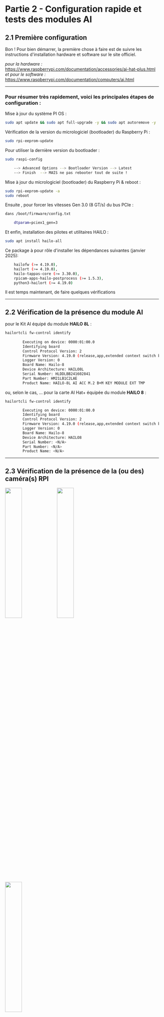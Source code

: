 # Partie 2 - Configuration rapide et tests des modules AI

## 2.1 Première configuration  

Bon ! 
Pour bien démarrer, la première chose à faire est de suivre les instructions d'installation hardware et software sur le site officiel.

*pour la hardware :*<br>
https://www.raspberrypi.com/documentation/accessories/ai-hat-plus.html<br>
*et pour le software :*<br>
https://www.raspberrypi.com/documentation/computers/ai.html


---

### Pour résumer très rapidement, voici les principales étapes de configuration :


Mise à jour du système PI OS :

```bash
sudo apt update && sudo apt full-upgrade -y && sudo apt autoremove -y
```

Vérification de la version du micrologiciel (bootloader) du Raspberry Pi :
```bash
sudo rpi-eeprom-update 
```

Pour utiliser la dernière version du bootloader : 
```bash
sudo raspi-config

	--> Advanced Options --> Bootloader Version --> Latest
	--> Finish  --> MAIS ne pas rebooter tout de suite ! 
```

Mise à jour du micrologiciel (bootloader) du Raspberry Pi & reboot :
		
```bash
sudo rpi-eeprom-update -a 
sudo reboot 
```
	
Ensuite , pour forcer les vitesses Gen 3.0 (8 GT/s) du bus PCIe :<br>	
	
```bash
dans /boot/firmware/config.txt

	dtparam=pciex1_gen=3
```

Et enfin, installation des pilotes et utilitaires HAILO :

```bash
sudo apt install hailo-all 		
```

Ce package à pour rôle d'installer les dépendances suivantes (janvier 2025):

```bash
	hailofw (>= 4.19.0), 
	hailort (>= 4.19.0), 
	hailo-tappas-core (>= 3.30.0), 
	rpicam-apps-hailo-postprocess (>= 1.5.3), 
	python3-hailort (>= 4.19.0)
```
	
Il est temps maintenant, de faire quelques vérifications
	
---
	
## 2.2 Vérification de la présence du module AI

pour le Kit AI équipé du module **HAILO 8L** : 

```bash
hailortcli fw-control identify
	
		Executing on device: 0000:01:00.0
		Identifying board
		Control Protocol Version: 2
		Firmware Version: 4.19.0 (release,app,extended context switch buffer)
		Logger Version: 0
		Board Name: Hailo-8
		Device Architecture: HAILO8L
		Serial Number: HLDDLBB241602841
		Part Number: HM21LB1C2LAE
		Product Name: HAILO-8L AI ACC M.2 B+M KEY MODULE EXT TMP
```
ou, selon le cas, ... pour la carte AI Hat+ équipée du module **HAILO 8** : 
```bash
hailortcli fw-control identify

		Executing on device: 0000:01:00.0
		Identifying board
		Control Protocol Version: 2
		Firmware Version: 4.19.0 (release,app,extended context switch buffer)
		Logger Version: 0
		Board Name: Hailo-8
		Device Architecture: HAILO8
		Serial Number: <N/A>
		Part Number: <N/A>
		Product Name: <N/A>
```

---

## 2.3 Vérification de la présence de la (ou des) caméra(s) RPI

<a href="img/IMG_3762.JPEG"><img src="img/IMG_3762.JPEG" width="33%"></a> <a href="img/IMG_3764.JPEG"><img src="img/IMG_3764.JPEG" width="33%"></a> <a href="img/IMG_3760.JPEG"><img src="img/IMG_3760.JPEG" width="33%"></a>


Comme on peut le voir  sur ces photos, j'ai équipé mon Raspberry PI de 2 caméras.<br>
Ceux sont deux caméras **module 3** équipées du capteur Quad Bayer IMX708 12MP.<br>
l'une en version standard avec un vision à 75 degrés,<br>
l'autre en version grand angle de 120 degrés<br>

```bash
rpicam-hello --list-camera

	Available cameras
	-----------------
	0 : imx708 [4608x2592 10-bit RGGB] (/base/axi/pcie@120000/rp1/i2c@88000/imx708@1a)
		Modes: 'SRGGB10_CSI2P' : 1536x864 [120.13 fps - (768, 432)/3072x1728 crop]
									2304x1296 [56.03 fps - (0, 0)/4608x2592 crop]
									4608x2592 [14.35 fps - (0, 0)/4608x2592 crop]

	1 : imx708_wide [4608x2592 10-bit RGGB] (/base/axi/pcie@120000/rp1/i2c@80000/imx708@1a)
		Modes: 'SRGGB10_CSI2P' : 1536x864 [120.13 fps - (768, 432)/3072x1728 crop]
									2304x1296 [56.03 fps - (0, 0)/4608x2592 crop]
									4608x2592 [14.35 fps - (0, 0)/4608x2592 crop]

```

Il est maintenant possible de tester, très simplement, le bon fonctionnement de la caméra : 

```bash
rpicam-hello -t 10s
``` 

Cette commande affiche l'image de vidéo de la première caméra durant 10 secondes, 
il bien évidement possible de sélectionner la caméra par son numéro d'index 

```bash
rpicam-hello -t 10s --camera 0
rpicam-hello -t 10s --camera 1
```

---

## 2.4 Tests de Détection, Segmentation, Estimation

la commande "**rpicam-hello**", complétée par la suite d'application "**rpicam-apps**" permettent de mettre rapidement mettre en œuvre la détection d'objets, la segmentation d'images , l'estimation de pose 

```bash
apt install rpicam-apps
	
rpicam-hello -t 0 --camera 1 --post-process-file /usr/share/rpi-camera-assets/hailo_yolov8_inference.json
```

<a href="https://youtu.be/CgVo6OXgZ7Y"><img src="img/hailo_test_1.png" width=80%/></a>

https://youtu.be/CgVo6OXgZ7Y

<br>

D'autres tests sont décrits dans la documentation officielle du Raspberry PI :<br>
--> https://www.raspberrypi.com/documentation/computers/ai.html

---

## Exemples proposés par HAILO

Pour maintenant aller un peu plus loin,<br>
nous pouvons tester les exemples proposés par la société HAILO :

```bash
git clone https://github.com/hailo-ai/hailo-rpi5-examples.git
cd hailo-rpi5-examples

./install.sh

source setup_env.sh
```
puis, pour lancer l'exemple sur un vidéo :

```bash
python basic_pipelines/detection.py
```
ou, pour tester de puis la camera  :
```bash
python basic_pipelines/detection.py --input rpi
```
<a href="https://youtu.be/8fM-AJOjf18"> <img src="img/hailo_test_2.png" width=80%/></a>

https://youtu.be/8fM-AJOjf18

<br>

_Références :_ 

https://github.com/hailo-ai/hailo-rpi5-examples<br>
https://github.com/hailo-ai/hailo-rpi5-examples/blob/main/README.md#installation<br>
	

